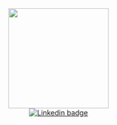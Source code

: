 <div id="header" align="center">
  <img src="https://media.giphy.com/media/ropITlfdDUN88W58GY/giphy.gif" width="200"/>
</div>

<div id="badges" align="center">
  <a href="https://www.linkedin.com/in/marchandleo">
    <img src="https://img.shields.io/badge/LinkedIn-blue?style=for-the-badge&logo=linkedin&logoColor=white" alt="Linkedin badge"/>
  </a>
</div>